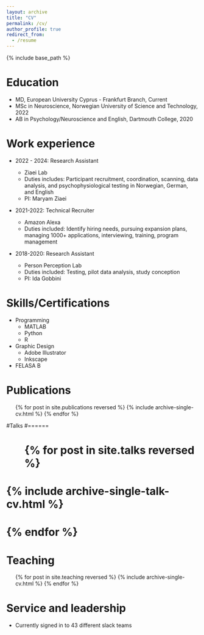 ```yaml
---
layout: archive
title: "CV"
permalink: /cv/
author_profile: true
redirect_from:
  - /resume
---
```


{% include base_path %}

Education
======
* MD, European University Cyprus - Frankfurt Branch, Current
* MSc in Neuroscience, Norwegian University of Science and Technology, 2022
* AB in Psychology/Neuroscience and English, Dartmouth College, 2020

Work experience
======
* 2022 - 2024: Research Assistant
  * Ziaei Lab
  * Duties includes: Participant recruitment, coordination, scanning, data analysis, and psychophysiological testing in Norwegian, German, and English
  * PI: Maryam Ziaei

* 2021-2022: Technical Recruiter
  * Amazon Alexa
  * Duties included: Identify hiring needs, pursuing expansion plans, managing 1000+ applications, interviewing, training, program management

* 2018-2020: Research Assistant
  * Person Perception Lab
  * Duties included: Testing, pilot data analysis, study conception
  * PI: Ida Gobbini
  
Skills/Certifications
======
* Programming
  * MATLAB
  * Python
  * R
* Graphic Design
  * Adobe Illustrator
  * Inkscape
* FELASA B

Publications
======
  <ul>{% for post in site.publications reversed %}
    {% include archive-single-cv.html %}
  {% endfor %}</ul>
  
#Talks
#======
#  <ul>{% for post in site.talks reversed %}
#    {% include archive-single-talk-cv.html  %}
#  {% endfor %}</ul>
  
Teaching
======
  <ul>{% for post in site.teaching reversed %}
    {% include archive-single-cv.html %}
  {% endfor %}</ul>
  
Service and leadership
======
* Currently signed in to 43 different slack teams
